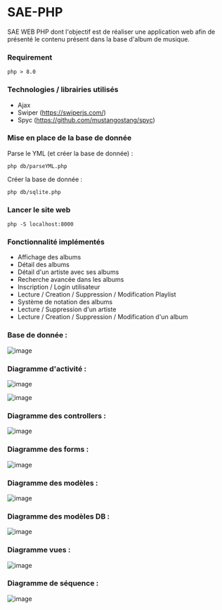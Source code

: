 # SAE-PHP

SAE WEB PHP dont l'objectif est de réaliser une application web afin de présenté le contenu présent dans la base d'album de musique.

### Requirement 

```
php > 8.0
```

### Technologies / librairies utilisés

- Ajax
- Swiper (https://swiperjs.com/)
- Spyc (https://github.com/mustangostang/spyc)

### Mise en place de la base de donnée

Parse le YML (et créer la base de donnée) : 

```
php db/parseYML.php
```

Créer la base de donnée :

```
php db/sqlite.php
```

### Lancer le site web

```
php -S localhost:8000
```

### Fonctionnalité implémentés

- Affichage des albums
- Détail des albums
- Détail d'un artiste avec ses albums
- Recherche avancée dans les albums
- Inscription / Login utilisateur
- Lecture / Creation / Suppression / Modification Playlist
- Système de notation des albums
- Lecture / Suppression d'un artiste
- Lecture / Creation / Suppression / Modification d'un album

### Base de donnée : 

![image](/diagramme/mcd/MCD.svg)

### Diagramme d'activité :

![image](/diagramme/act/DIAG_ACT_AJOUT_MUSIQUES.svg)

![image](/diagramme/act/DIAG_CREATION_ALBUM.svg)

### Diagramme des controllers : 

![image](/diagramme/classes/controller.png)

### Diagramme des forms : 

![image](/diagramme/classes/form.png)

### Diagramme des modèles : 

![image](/diagramme/classes/models.png)

### Diagramme des modèles DB : 

![image](/diagramme/classes/modelsDB.png)

### Diagramme vues : 

![image](/diagramme/classes/view.png)

### Diagramme de séquence : 

![image](/diagramme/seq/DIAG_SEQ.svg)